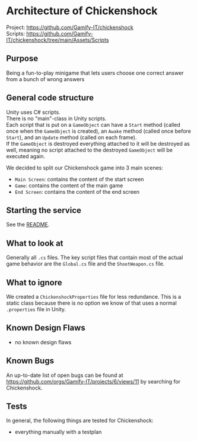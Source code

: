 # Architecture of Chickenshock

Project: <https://github.com/Gamify-IT/chickenshock> \
Scripts: <https://github.com/Gamify-IT/chickenshock/tree/main/Assets/Scripts>

## Purpose

Being a fun-to-play minigame that lets users choose one correct answer from a bunch of wrong answers

## General code structure

Unity uses C# scripts. \
There is no "main"-class in Unity scripts. \
Each script that is put on a `GameObject` can have a `Start` method (called once when the `GameObject` is created), an `Awake` method (called once before `Start`), and an `Update` method (called on each frame). \
If the `GameObject` is destroyed everything attached to it will be destroyed as well, meaning no script attached to the destroyed `GameObject` will be executed again.

We decided to split our Chickenshock game into 3 main scenes:
- `Main Screen`: contains the content of the start screen
- `Game`: contains the content of the main game
- `End Screen`: contains the content of the end screen

## Starting the service

See the [README](https://github.com/Gamify-IT/chickenshock#readme).

## What to look at

Generally all `.cs` files. 
The key script files that contain most of the actual game behavior are the `Global.cs` file and the `ShootWeapon.cs` file. 

## What to ignore

We created a `ChickenshockProperties` file for less redundance. 
This is a static class because there is no option we know of that uses a normal `.properties` file in Unity.

## Known Design Flaws

- no known design flaws

## Known Bugs

An up-to-date list of open bugs can be found at <https://github.com/orgs/Gamify-IT/projects/6/views/11> by searching for Chickenshock.

## Tests

In general, the following things are tested for Chickenshock:
- everything manually with a testplan
